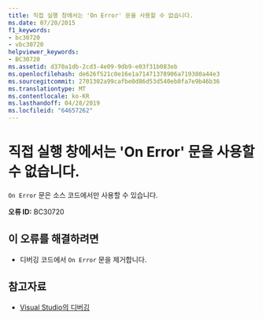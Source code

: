 ```yaml
---
title: 직접 실행 창에서는 'On Error' 문을 사용할 수 없습니다.
ms.date: 07/20/2015
f1_keywords:
- bc30720
- vbc30720
helpviewer_keywords:
- BC30720
ms.assetid: d370a1db-2cd3-4e09-9db9-e03f31b083eb
ms.openlocfilehash: de626f521c0e16e1a71471378906a719380a44e3
ms.sourcegitcommit: 2701302a99cafbe0d86d53d540eb0fa7e9b46b36
ms.translationtype: MT
ms.contentlocale: ko-KR
ms.lasthandoff: 04/28/2019
ms.locfileid: "64657262"
---
```

# <a name="on-error-statements-are-not-valid-in-the-immediate-window"></a>직접 실행 창에서는 'On Error' 문을 사용할 수 없습니다.
`On Error` 문은 소스 코드에서만 사용할 수 있습니다.  
  
 **오류 ID:** BC30720  
  
## <a name="to-correct-this-error"></a>이 오류를 해결하려면  
  
- 디버깅 코드에서 `On Error` 문을 제거합니다.  
  
## <a name="see-also"></a>참고자료

- [Visual Studio의 디버깅](/visualstudio/debugger/debugging-in-visual-studio)
